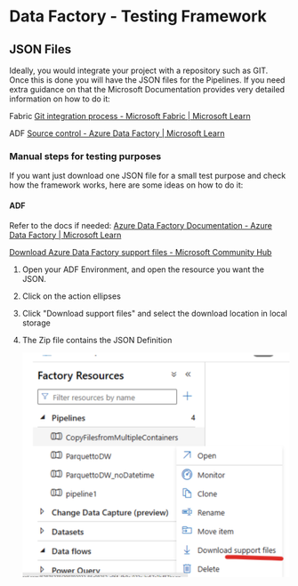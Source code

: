 # Data Factory - Testing Framework

## JSON Files

Ideally, you would integrate your project with a repository such as GIT. Once this is done you will have the JSON files for the Pipelines. If you need extra guidance on that the Microsoft Documentation provides very detailed information on how to do it:

Fabric
[Git integration process - Microsoft Fabric | Microsoft Learn](https://learn.microsoft.com/en-us/fabric/cicd/git-integration/git-integration-process)

ADF
[Source control - Azure Data Factory | Microsoft Learn](https://learn.microsoft.com/azure/data-factory/source-control)

### Manual steps for testing purposes
If you want just download one JSON file for a small test purpose and check how the framework works, here are some ideas on how to do it:

#### ADF 

Refer to the docs if needed: [Azure Data Factory Documentation - Azure Data Factory | Microsoft Learn](https://learn.microsoft.com/en-us/azure/data-factory/)

[Download Azure Data Factory support files - Microsoft Community Hub](https://techcommunity.microsoft.com/t5/azure-data-factory-blog/download-azure-data-factory-support-files/ba-p/1042848)

1. Open your ADF Environment, and open the resource you want the JSON.

2. Click on the action ellipses

3. Click "Download support files" and select the download location in local storage

4. The Zip file contains the JSON Definition


   ![image](/docs/environment_setup/images/download_support_files.png)
 

   
